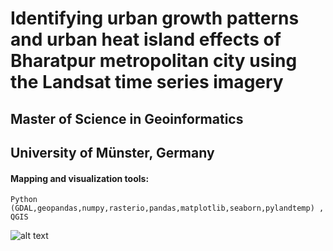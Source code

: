# Identifying urban growth patterns and urban heat island effects of Bharatpur metropolitan city using the Landsat time series imagery

## Master of Science in Geoinformatics 
## University of Münster, Germany

#### Mapping and visualization tools: 
````
Python (GDAL,geopandas,numpy,rasterio,pandas,matplotlib,seaborn,pylandtemp) , QGIS
````

![alt text](https://github.com/shiwakotisurendra/Master-thesis-Surendra/blob/master/thesis-1.gif)
